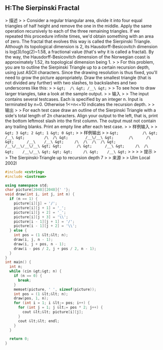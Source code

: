 ## H:The Sierpinski Fractal

&gt; 描述
&gt;
&gt; Consider a regular triangular area, divide it into four equal triangles of half height and remove the one in the middle. Apply the same operation recursively to each of the three remaining triangles. If we repeated this procedure infinite times, we'd obtain something with an area of zero. The fractal that evolves this way is called the Sierpinski Triangle. Although its topological dimension is 2, its Hausdorff-Besicovitch dimension is log(3)/log(2)~1.58, a fractional value (that's why it is called a fractal). By the way, the Hausdorff-Besicovitch dimension of the Norwegian coast is approximately 1.52, its topological dimension being 1.
&gt;
&gt; For this problem, you are to outline the Sierpinski Triangle up to a certain recursion depth, using just ASCII characters. Since the drawing resolution is thus fixed, you'll need to grow the picture appropriately. Draw the smallest triangle (that is not divided any further) with two slashes, to backslashes and two underscores like this:
&gt;
&gt; ```
&gt;  /\
&gt; /__\
&gt; ```
&gt;
&gt; To see how to draw larger triangles, take a look at the sample output.
&gt;
&gt; 输入
&gt;
&gt; The input contains several testcases. Each is specified by an integer n. Input is terminated by n=0. Otherwise 1&lt;=n&lt;=10 indicates the recursion depth.
&gt;
&gt; 输出
&gt;
&gt; For each test case draw an outline of the Sierpinski Triangle with a side's total length of 2n characters. Align your output to the left, that is, print the bottom leftmost slash into the first column. The output must not contain any trailing blanks. Print an empty line after each test case.
&gt;
&gt; 样例输入
&gt;
&gt; ```
&gt; 3
&gt; 2
&gt; 1
&gt; 0
&gt; ```
&gt;
&gt; 样例输出
&gt;
&gt;    ```
&gt;           /\
&gt;          /__\
&gt;         /\  /\
&gt;        /__\/__\
&gt;       /\      /\
&gt;      /__\    /__\
&gt;     /\  /\  /\  /\
&gt;    /__\/__\/__\/__\
&gt;
&gt;       /\
&gt;      /__\
&gt;     /\  /\
&gt;    /__\/__\
&gt;
&gt;
&gt;     /\
&gt;    /__\
&gt; ```
&gt;
&gt;
&gt;
&gt; 提示
&gt;
&gt; The Sierpinski-Triangle up to recursion depth 7
&gt;
&gt; 来源
&gt;
&gt; Ulm Local 2002l

```c++
#include <cstring>
#include <iostream>

using namespace std;
char picture[2048][2048]{' '};
void draw(int i, int j, int n) {
  if (n == 1) {
    picture[i][j] = '/';
    picture[i][j + 1] = '_';
    picture[i][j + 2] = '_';
    picture[i][j + 3] = '\\';
    picture[i - 1][j + 1] = '/';
    picture[i - 1][j + 2] = '\\';
  } else {
    int pos = (1 &lt;&lt; n);
    draw(i, j, n - 1);
    draw(i, j + pos, n - 1);
    draw(i - pos / 2, j + pos / 2, n - 1);
  }
}
int main() {
  int n;
  while (cin &gt;&gt; n) {
    if (n == 0) {
      break;
    }
    memset(picture, ' ', sizeof(picture));
    int pos = (1 &lt;&lt; n);
    draw(pos, 1, n);
    for (int i = 1; i &lt;= pos; i++) {
      for (int j = 1; j &lt;= pos * 2; j++) {
        cout &lt;&lt; picture[i][j];
      }
      cout &lt;&lt; endl;
    }
  }

  return 0;
}
```

 </iostream></cstring>
